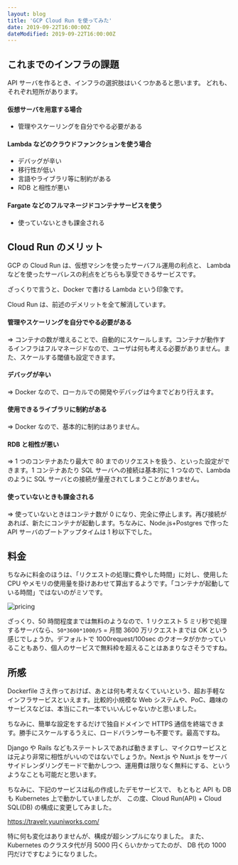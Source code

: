 ```yaml
---
layout: blog
title: 'GCP Cloud Run を使ってみた'
date: 2019-09-22T16:00:00Z
dateModified: 2019-09-22T16:00:00Z
---
```


## これまでのインフラの課題

API サーバを作るとき、インフラの選択肢はいくつかあると思います。
どれも、それぞれ短所があります。

#### 仮想サーバを用意する場合

- 管理やスケーリングを自分でやる必要がある

#### Lambda などのクラウドファンクションを使う場合

- デバッグが辛い
- 移行性が低い
- 言語やライブラリ等に制約がある
- RDB と相性が悪い

#### Fargate などのフルマネージドコンテナサービスを使う

- 使っていないときも課金される

## Cloud Run のメリット

GCP の Cloud Run は、仮想マシンを使ったサーバフル運用の利点と、
Lambda などを使ったサーバレスの利点をどちらも享受できるサービスです。

ざっくりで言うと、Docker で書ける Lambda という印象です。

Cloud Run は、前述のデメリットを全て解消しています。

#### 管理やスケーリングを自分でやる必要がある

=> コンテナの数が増えることで、自動的にスケールします。コンテナが動作するインフラはフルマネージドなので、ユーザは何も考える必要がありません。また、スケールする閾値も設定できます。

#### デバッグが辛い

=> Docker なので、ローカルでの開発やデバッグは今までどおり行えます。

#### 使用できるライブラリに制約がある

=> Docker なので、基本的に制約はありません。

#### RDB と相性が悪い

=> 1 つのコンテナあたり最大で 80 までのリクエストを扱う、といった設定ができます。1 コンテナあたり SQL サーバへの接続は基本的に 1 つなので、Lambda のように SQL サーバとの接続が量産されてしまうことがありません。

#### 使っていないときも課金される

=> 使っていないときはコンテナ数が 0 になり、完全に停止します。再び接続があれば、新たにコンテナが起動します。ちなみに、Node.js+Postgres で作った API サーバのブートアップタイムは 1 秒以下でした。

## 料金

ちなみに料金のほうは、「リクエストの処理に費やした時間」に対し、使用した CPU やメモリの使用量を掛けあわせて算出するようです。「コンテナが起動している時間」ではないのがミソです。

![pricing](https://cloud.google.com/run/docs/images/billable-time.svg)

ざっくり、50 時間程度までは無料のようなので、1 リクエスト 5 ミリ秒で処理するサーバなら、`50*3600*1000/5` = 月間 3600 万リクエストまでは OK という感じでしょうか。デフォルトで 1000request/100sec のクオータがかかっていることもあり、個人のサービスで無料枠を超えることはあまりなさそうですね。

## 所感

Dockerfile さえ作っておけば、あとは何も考えなくていいという、超お手軽なインフラサービスといえます。比較的小規模な Web システムや、PoC、趣味のサービスなどは、本当にこれ一本でいいんじゃないかと思いました。

ちなみに、簡単な設定をするだけで独自ドメインで HTTPS 通信を終端できます。勝手にスケールするうえに、ロードバランサーも不要です。最高ですね。

Django や Rails などもステートレスであれば動きますし、マイクロサービスとは元より非常に相性がいいのではないでしょうか。Next.js や Nuxt.js をサーバサイドレンダリングモードで動かしつつ、運用費は限りなく無料にする、というようなことも可能だと思います。

ちなみに、下記のサービスは私の作成したデモサービスで、
もともと API も DB も Kubernetes 上で動かしていましたが、
この度、Cloud Run(API) + Cloud SQL(DB) の構成に変更してみました。

https://travelr.yuuniworks.com/

特に何も変化はありませんが、構成が超シンプルになりました。
また、Kubernetes のクラスタ代が月 5000 円くらいかかってたのが、
DB 代の 1000 円だけですむようになりました。
